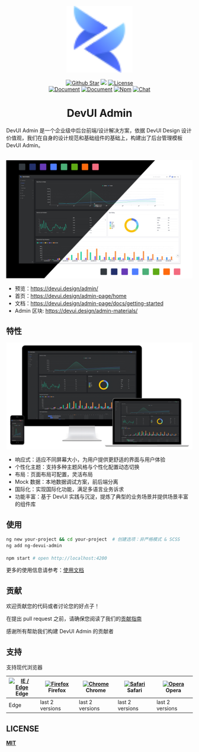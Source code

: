 <p align="center"><a href="https://devui.design/admin-page/home" target="_blank" rel="noopener noreferrer"><img alt="DevUI Logo" src="src/assets/devui-logo.svg?sanitize=true" width="180" style="max-width:100%;">
</p>
<p align="center">
  <a href="https://github.com/DevCloudFE/ng-devui-admin"><img src="https://img.shields.io/github/stars/DevCloudFE/ng-devui-admin.svg?label=github%20stars" alt="Github Star"></a>
  <a href="https://angular.io/"><img src="https://img.shields.io/badge/%3C%2F%3E-Angular-blue"></a>
  <a href="https://opensource.org/licenses/MIT"><img src="https://img.shields.io/npm/l/ng-devui.svg" alt="License"></a>
</br>
  <a href="README.md"><img src="https://img.shields.io/badge/document-English-blue" alt="Document"></a>
  <a href="README_es_CN.md"><img src="https://img.shields.io/badge/%E6%96%87%E6%A1%A3-%E4%B8%AD%E6%96%87-blue" alt="Document"></a>
  <a href="https://www.npmjs.com/package/ng-devui-admin"><img src="https://img.shields.io/npm/v/ng-devui-admin" alt="Npm"></a>
  <a href="https://gitter.im/devui-design/devui-design"><img src="https://img.shields.io/gitter/room/devui-design/devui-design" alt="Chat"></a>
</p>

<h1 align="center">DevUI Admin</h1>
DevUI Admin 是一个企业级中后台前端/设计解决方案，依据 DevUI Design 设计价值观，我们在自身的设计规范和基础组件的基础上，构建出了后台管理模板 DevUI Admin。

&nbsp;
![avatar](home.png)

- 预览：https://devui.design/admin/
- 首页：https://devui.design/admin-page/home
- 文档：https://devui.design/admin-page/docs/getting-started
- Admin 区块: https://devui.design/admin-materials/

## 特性

![avatar](home-1.png)

- 响应式：适应不同屏幕大小，为用户提供更舒适的界面与用户体验
- 个性化主题：支持多种主题风格与个性化配置动态切换
- 布局：页面布局可配置，灵活布局
- Mock 数据：本地数据调试方案，前后端分离
- 国际化：实现国际化功能，满足多语言业务诉求
- 功能丰富：基于 DevUI 实践与沉淀，提炼了典型的业务场景并提供场景丰富的组件库

## 使用

```bash
ng new your-project && cd your-project  # 创建选项：非严格模式 & SCSS
ng add ng-devui-admin

npm start # open http://localhost:4200
```

更多的使用信息请参考：[使用文档](https://devui.design/admin-page/docs/getting-started)

## 贡献

欢迎贡献您的代码或者讨论您的好点子！

在提出 pull request 之前，请确保您阅读了我们的[贡献指南](./CONTRIBUTING_zh_CN.md)

感谢所有帮助我们构建 DevUI Admin 的贡献者

## 支持

支持现代浏览器

| [<img src="https://raw.githubusercontent.com/alrra/browser-logos/master/src/edge/edge_48x48.png" alt="IE / Edge" width="24px" height="24px" />](http://godban.github.io/browsers-support-badges/)</br>Edge | [<img src="https://raw.githubusercontent.com/alrra/browser-logos/master/src/firefox/firefox_48x48.png" alt="Firefox" width="24px" height="24px" />](http://godban.github.io/browsers-support-badges/)</br>Firefox | [<img src="https://raw.githubusercontent.com/alrra/browser-logos/master/src/chrome/chrome_48x48.png" alt="Chrome" width="24px" height="24px" />](http://godban.github.io/browsers-support-badges/)</br>Chrome | [<img src="https://raw.githubusercontent.com/alrra/browser-logos/master/src/safari/safari_48x48.png" alt="Safari" width="24px" height="24px" />](http://godban.github.io/browsers-support-badges/)</br>Safari | [<img src="https://raw.githubusercontent.com/alrra/browser-logos/master/src/opera/opera_48x48.png" alt="Opera" width="24px" height="24px" />](http://godban.github.io/browsers-support-badges/)</br>Opera |
| ---------------------------------------------------------------------------------------------------------------------------------------------------------------------------------------------------------- | ----------------------------------------------------------------------------------------------------------------------------------------------------------------------------------------------------------------- | ------------------------------------------------------------------------------------------------------------------------------------------------------------------------------------------------------------- | ------------------------------------------------------------------------------------------------------------------------------------------------------------------------------------------------------------- | --------------------------------------------------------------------------------------------------------------------------------------------------------------------------------------------------------- |
| Edge                                                                                                                                                                                                       | last 2 versions                                                                                                                                                                                                   | last 2 versions                                                                                                                                                                                               | last 2 versions                                                                                                                                                                                               | last 2 versions                                                                                                                                                                                           |

## LICENSE

[**MIT**](https://opensource.org/licenses/MIT)
